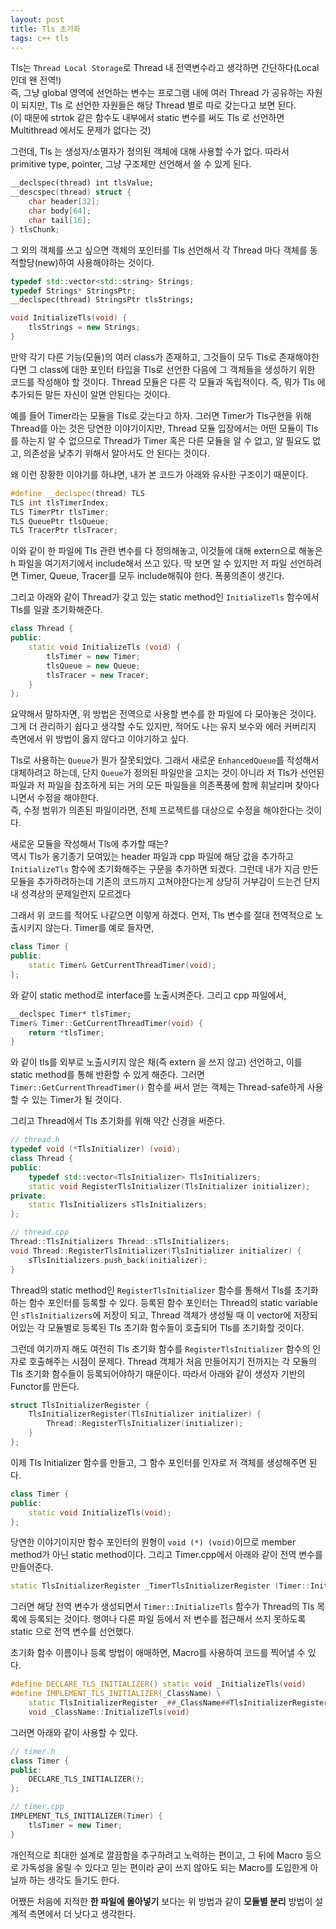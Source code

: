 ```yaml
---
layout: post
title: Tls 초기화
tags: c++ tls
---
```


Tls는 `Thread Local Storage`로 Thread 내 전역변수라고 생각하면 간단하다(Local 인데 왠 전역!)  
즉, 그냥 global 영역에 선언하는 변수는 프로그램 내에 여러 Thread 가 공유하는 자원이 되지만, Tls 로 선언한 자원들은 해당 Thread 별로 따로 갖는다고 보면 된다.  
(이 때문에 strtok 같은 함수도 내부에서 static 변수를 써도 Tls 로 선언하면 Multithread 에서도 문제가 없다는 것)

그런데, Tls 는 생성자/소멸자가 정의된 객체에 대해 사용할 수가 없다. 따라서 primitive type, pointer, 그냥 구조체만 선언해서 쓸 수 있게 된다.

```cpp
__declspec(thread) int tlsValue;
__descspec(thread) struct {
    char header[32];
    char body[64];
    char tail[16];
} tlsChunk;
```

그 외의 객체를 쓰고 싶으면 객체의 포인터를 Tls 선언해서 각 Thread 마다 객체를 동적할당(new)하여 사용해야하는 것이다.

```cpp
typedef std::vector<std::string> Strings;
typedef Strings* StringsPtr;
__declspec(thread) StringsPtr tlsStrings;

void InitializeTls(void) {
    tlsStrings = new Strings;
}
```

만약 각기 다른 기능(모듈)의 여러 class가 존재하고, 그것들이 모두 Tls로 존재해야한다면 그 class에 대한 포인터 타입을 Tls로 선언한 다음에 그 객체들을 생성하기 위한 코드를 작성해야 할 것이다. Thread 모듈은 다른 각 모듈과 독립적이다. 즉, 뭐가 Tls 에 추가되든 말든 자신이 알면 안된다는 것이다.

예를 들어 Timer라는 모듈을 Tls로 갖는다고 하자. 그러면 Timer가 Tls구현을 위해 Thread를 아는 것은 당연한 이야기이지만, Thread 모듈 입장에서는 어떤 모듈이 Tls 를 하는지 알 수 없으므로 Thread가 Timer 혹은 다른 모듈을 알 수 없고, 알 필요도 없고, 의존성을 낮추기 위해서 알아서도 안 된다는 것이다.

왜 이런 장황한 이야기를 하냐면, 내가 본 코드가 아래와 유사한 구조이기 때문이다.

```cpp
#define __declspec(thread) TLS
TLS int tlsTimerIndex;
TLS TimerPtr tlsTimer;
TLS QueuePtr tlsQueue;
TLS TracerPtr tlsTracer;
```

이와 같이 한 파일에 Tls 관련 변수를 다 정의해놓고, 이것들에 대해 extern으로 해놓은 h 파일을 여기저기에서 include해서 쓰고 있다. 딱 보면 알 수 있지만 저 파일 선언하려면 Timer, Queue, Tracer를 모두 include해줘야 한다. 폭풍의존이 생긴다.

그리고 아래와 같이 Thread가 갖고 있는 static method인 `InitializeTls` 함수에서 Tls를 일괄 초기화해준다.

```cpp
class Thread {
public:
    static void InitializeTls (void) {
        tlsTimer = new Timer;
        tlsQueue = new Queue;
        tlsTracer = new Tracer;
    }
};
```

요약해서 말하자면, 위 방법은 전역으로 사용할 변수를 한 파일에 다 모아놓은 것이다. 그게 더 관리하기 쉽다고 생각할 수도 있지만, 적어도 나는 유지 보수와 에러 커버리지 측면에서 위 방법이 옳지 않다고 이야기하고 싶다.

Tls로 사용하는 `Queue`가 뭔가 잘못되었다. 그래서 새로운 `EnhancedQueue`를 작성해서 대체하려고 하는데, 단지 `Queue`가 정의된 파일만을 고치는 것이 아니라 저 Tls가 선언된 파일과 저 파일을 참조하게 되는 거의 모든 파일들을 의존폭풍에 함께 휘날리며 찾아다니면서 수정을 해야한다.  
즉, 수정 범위가 의존된 파일이라면, 전체 프로젝트를 대상으로 수정을 해야한다는 것이다.

새로운 모듈을 작성해서 Tls에 추가할 때는?  
역시 Tls가 옹기종기 모여있는 header 파일과 cpp 파일에 해당 값을 추가하고 `InitializeTls` 함수에 초기화해주는 구문을 추가하면 되겠다. 그런데 내가 지금 만든 모듈을 추가하려하는데 기존의 코드까지 고쳐야한다는게 상당히 거부감이 드는건 단지 내 성격상의 문제일런지 모르겠다

그래서 위 코드를 적어도 나같으면 이렇게 하겠다. 먼저, Tls 변수를 절대 전역적으로 노출시키지 않는다. Timer를 예로 들자면,

```cpp
class Timer {
public:
    static Timer& GetCurrentThreadTimer(void);
};
```

와 같이 static method로 interface를 노출시켜준다. 그리고 cpp 파일에서,

```cpp
__declspec Timer* tlsTimer;
Timer& Timer::GetCurrentThreadTimer(void) {
    return *tlsTimer;
}
```

와 같이 tls를 외부로 노출시키지 않은 채(즉 extern 을 쓰지 않고) 선언하고, 이를 static method를 통해 반환할 수 있게 해준다. 그러면 `Timer::GetCurrentThreadTimer()` 함수를 써서 얻는 객체는 Thread-safe하게 사용할 수 있는 Timer가 될 것이다.

그리고 Thread에서 Tls 초기화를 위해 약간 신경을 써준다.

```cpp
// thread.h
typedef void (*TlsInitializer) (void);
class Thread {
public:
    typedef std::vector<TlsInitializer> TlsInitializers;
    static void RegisterTlsInitializer(TlsInitializer initializer);
private:
    static TlsInitializers sTlsInitializers;
};

// thread.cpp
Thread::TlsInitializers Thread::sTlsInitializers;
void Thread::RegisterTlsInitializer(TlsInitializer initializer) {
    sTlsInitializers.push_back(initializer);
}
```

Thread의 static method인 `RegisterTlsInitializer` 함수를 통해서 Tls를 초기화하는 함수 포인터를 등록할 수 있다. 등록된 함수 포인터는 Thread의 static variable인 `sTlsInitializers`에 저장이 되고, Thread 객체가 생성될 때 이 vector에 저장되어있는 각 모듈별로 등록된 Tls 초기화 함수들이 호출되어 Tls를 초기화할 것이다.

그런데 여기까지 해도 여전히 Tls 초기화 함수를 `RegisterTlsInitializer` 함수의 인자로 호출해주는 시점이 문제다. Thread 객체가 처음 만들어지기 전까지는 각 모듈의 Tls 초기화 함수들이 등록되어야하기 때문이다.
따라서 아래와 같이 생성자 기반의 Functor를 만든다.

```cpp
struct TlsInitializerRegister {
    TlsInitializerRegister(TlsInitializer initializer) {
        Thread::RegisterTlsInitializer(initializer);
    }
};
```

이제 Tls Initializer 함수를 만들고, 그 함수 포인터를 인자로 저 객체를 생성해주면 된다.

```cpp
class Timer {
public:
    static void InitializeTls(void);
};
```

당연한 이야기이지만 함수 포인터의 원형이 `void (*) (void)`이므로 member method가 아닌 static method이다.
그리고 Timer.cpp에서 아래와 같이 전역 변수를 만들어준다.

```cpp
static TlsInitializerRegister _TimerTlsInitializerRegister (Timer::InitializeTls);
```

그러면 해당 전역 변수가 생성되면서 `Timer::InitializeTls` 함수가 Thread의 Tls 목록에 등록되는 것이다. 행여나 다른 파일 등에서 저 변수를 접근해서 쓰지 못하도록 static 으로 전역 변수를 선언했다.

초기화 함수 이름이나 등록 방법이 애매하면, Macro를 사용하여 코드를 찍어낼 수 있다.

```cpp
#define DECLARE_TLS_INITIALIZER() static void _InitializeTls(void)
#define IMPLEMENT_TLS_INITIALIZER(_ClassName) \
    static TlsInitializerRegister _##_ClassName##TlsInitializerRegister (_ClassName::_InitializeTls); \
    void _ClassName::InitializeTls(void)
```

그러면 아래와 같이 사용할 수 있다.

```cpp
// timer.h
class Timer {
public:
    DECLARE_TLS_INITIALIZER();
};

// timer.cpp
IMPLEMENT_TLS_INITIALIZER(Timer) {
    tlsTimer = new Timer;
}
```

개인적으로 최대한 설계로 깔끔함을 추구하려고 노력하는 편이고, 그 뒤에 Macro 등으로 가독성을 올릴 수 있다고 믿는 편이라 굳이 쓰지 않아도 되는 Macro를 도입한게 아닐까 하는 생각도 들기도 한다.

어쨌든 처음에 지적한 **한 파일에 몰아넣기** 보다는 위 방법과 같이 **모듈별 분리** 방법이 설계적 측면에서 더 낫다고 생각한다.
